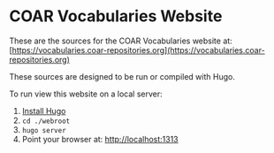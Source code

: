 # COAR Vocabularies Website

These are the sources for the COAR Vocabularies website at: [https://vocabularies.coar-repositories.org](https://vocabularies.coar-repositories.org)

These sources are designed to be run or compiled with Hugo.

To run view this website on a local server:

1. [Install Hugo](https://gohugo.io/getting-started/installing/)
2. `cd ./webroot`
3. `hugo server`
4. Point your browser at: [http://localhost:1313](http://localhost:1313)


